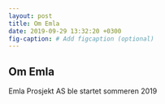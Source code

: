 ```yaml
---
layout: post
title: Om Emla
date: 2019-09-29 13:32:20 +0300
fig-caption: # Add figcaption (optional)
---
```


## Om Emla

Emla Prosjekt AS ble startet sommeren 2019 
